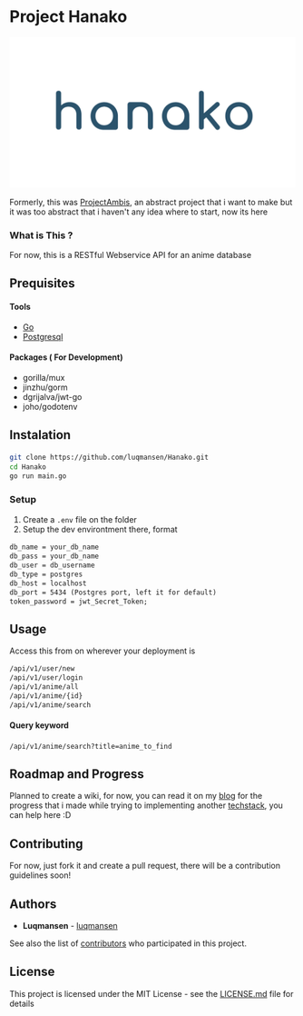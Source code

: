 # Project Hanako

![](docs/assets/hanako-small.png)

Formerly, this was [ProjectAmbis](https://luqmansen.github.io/project-ambis-started/), an abstract project that i want to make but it was too abstract that i haven't any idea where to start, now its here

### What is This ?
For now, this is a RESTful Webservice API for an anime database


## Prequisites

#### Tools
* [Go](https://golang.org/)
* [Postgresql](https://www.postgresql.org)

#### Packages ( For Development)
* gorilla/mux
* jinzhu/gorm
* dgrijalva/jwt-go
* joho/godotenv

## Instalation
```bash
git clone https://github.com/luqmansen/Hanako.git
cd Hanako
go run main.go
```

### Setup
1. Create a ``.env`` file on the folder
2. Setup the dev environtment there, format
```dotenv
db_name = your_db_name
db_pass = your_db_name
db_user = db_username
db_type = postgres
db_host = localhost
db_port = 5434 (Postgres port, left it for default)
token_password = jwt_Secret_Token;

```

## Usage
Access this from on wherever your deployment is
```
/api/v1/user/new
/api/v1/user/login
/api/v1/anime/all
/api/v1/anime/{id}
/api/v1/anime/search

```

#### Query keyword 
```/api/v1/anime/search?title=anime_to_find``` 


## Roadmap and Progress 
Planned to create a wiki, for now, you can read it on my [blog](https://luqmansen.github.io) for the progress that i made while trying to implementing another [techstack](https://github.com/luqmansen/hanako/blob/master/docs/Techstack.md), you can help here :D


## Contributing
For now, just fork it and create a pull request, there will be a contribution guidelines soon!

## Authors

* **Luqmansen** - [luqmansen](https://github.com/luqmansen)

See also the list of [contributors](https://github.com/luqmansen/hanako/contributors) who participated in this project.

## License

This project is licensed under the MIT License - see the [LICENSE.md](https://github.com/luqmansen/hanako/blob/master/docs/LICENSE.md) file for details
